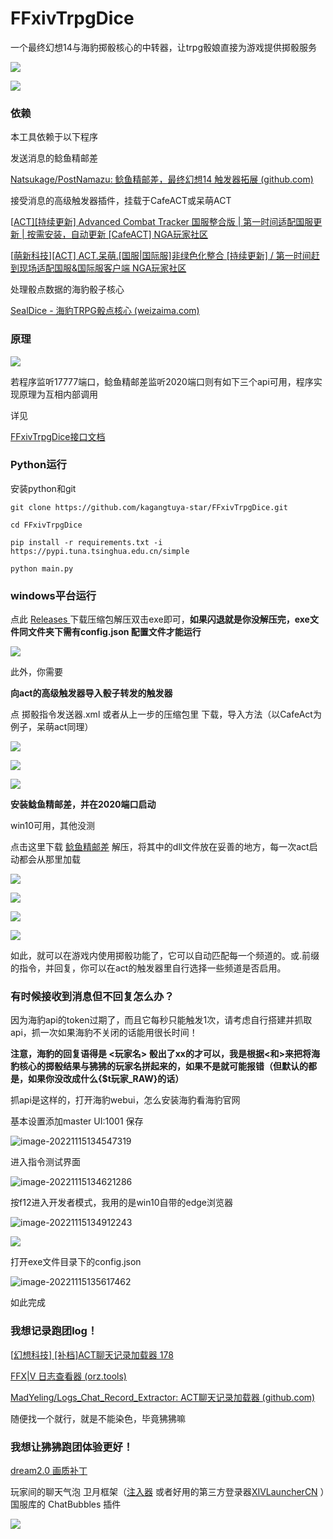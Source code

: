 # FFxivTrpgDice
 一个最终幻想14与海豹掷骰核心的中转器，让trpg骰娘直接为游戏提供掷骰服务

![](https://raw.githubusercontent.com/kagangtuya-star/picgo1/main/FFxivTrpgDice20221115131726.png)

![](https://raw.githubusercontent.com/kagangtuya-star/picgo1/main/FFxivTrpgDice20221115131739.png)



### 依赖

本工具依赖于以下程序

发送消息的鲶鱼精邮差

[Natsukage/PostNamazu: 鲶鱼精邮差，最终幻想14 触发器拓展 (github.com)](https://github.com/Natsukage/PostNamazu)

接受消息的高级触发器插件，挂载于CafeACT或呆萌ACT

[[ACT\][持续更新] Advanced Combat Tracker 国服整合版 | 第一时间适配国服更新 | 按需安装，自动更新 [CafeACT] NGA玩家社区](https://bbs.nga.cn/read.php?tid=17412506)

[[萌新科技\][ACT] ACT.呆萌.[国服|国际服]非绿色化整合 [持续更新] / 第一时间赶到现场适配国服&国际服客户端 NGA玩家社区](https://bbs.nga.cn/read.php?tid=19019884)

处理骰点数据的海豹骰子核心

[SealDice - 海豹TRPG骰点核心 (weizaima.com)](https://dice.weizaima.com/)

### 原理

![](https://raw.githubusercontent.com/kagangtuya-star/picgo1/main/FFxivTrpgDice%E7%8B%92%E7%8B%92%E9%AA%B0%E5%AD%90.png)

若程序监听17777端口，鲶鱼精邮差监听2020端口则有如下三个api可用，程序实现原理为互相内部调用

详见

[FFxivTrpgDice接口文档](https://blog.kagangtuya.top/other_html/FFxivTrpgDice接口文档.html?target_id=001)

### Python运行

安装python和git

`git clone https://github.com/kagangtuya-star/FFxivTrpgDice.git`

`cd FFxivTrpgDice`

`pip install -r requirements.txt -i  https://pypi.tuna.tsinghua.edu.cn/simple`

`python main.py`

### windows平台运行

点此 [Releases ](https://github.com/kagangtuya-star/FFxivTrpgDice/releases) 下载压缩包解压双击exe即可，**如果闪退就是你没解压完，exe文件同文件夹下需有config.json 配置文件才能运行**

![](https://raw.githubusercontent.com/kagangtuya-star/picgo1/main/FFxivTrpgDice20221115132902.png)

此外，你需要

**向act的高级触发器导入骰子转发的触发器**

点 掷骰指令发送器.xml 或者从上一步的压缩包里 下载，导入方法（以CafeAct为例子，呆萌act同理）

![](https://raw.githubusercontent.com/kagangtuya-star/picgo1/main/FFxivTrpgDice20221115133052.png)

![](https://raw.githubusercontent.com/kagangtuya-star/picgo1/main/FFxivTrpgDice20221115133157.png)

![](https://raw.githubusercontent.com/kagangtuya-star/picgo1/main/FFxivTrpgDice20221115133234.png)



**安装鲶鱼精邮差，并在2020端口启动**

win10可用，其他没测

点击这里下载 [鲶鱼精邮差](https://github.com/Natsukage/PostNamazu/releases) 解压，将其中的dll文件放在妥善的地方，每一次act启动都会从那里加载

![](https://raw.githubusercontent.com/kagangtuya-star/picgo1/main/FFxivTrpgDice20221115133413.png)

![](https://raw.githubusercontent.com/kagangtuya-star/picgo1/main/FFxivTrpgDice20221115133632.png)

![](https://raw.githubusercontent.com/kagangtuya-star/picgo1/main/FFxivTrpgDice20221115133654.png)

![](https://raw.githubusercontent.com/kagangtuya-star/picgo1/main/FFxivTrpgDice20221115133753.png)

如此，就可以在游戏内使用掷骰功能了，它可以自动匹配每一个频道的。或.前缀的指令，并回复，你可以在act的触发器里自行选择一些频道是否启用。

### 有时候接收到消息但不回复怎么办？

因为海豹api的token过期了，而且它每秒只能触发1次，请考虑自行搭建并抓取api，抓一次如果海豹不关闭的话能用很长时间！

**注意，海豹的回复语得是 <玩家名> 骰出了xx的才可以，我是根据<和>来把将海豹核心的掷骰结果与狒狒的玩家名拼起来的，如果不是就可能报错（但默认的都是，如果你没改成什么{$t玩家_RAW}的话）**

抓api是这样的，打开海豹webui，怎么安装海豹看海豹官网

基本设置添加master UI:1001 保存

![image-20221115134547319](C:\Users\chenzihan\AppData\Roaming\Typora\typora-user-images\image-20221115134547319.png)

进入指令测试界面

![image-20221115134621286](C:\Users\chenzihan\AppData\Roaming\Typora\typora-user-images\image-20221115134621286.png)

按f12进入开发者模式，我用的是win10自带的edge浏览器

![image-20221115134912243](C:\Users\chenzihan\AppData\Roaming\Typora\typora-user-images\image-20221115134912243.png)

![](https://raw.githubusercontent.com/kagangtuya-star/picgo1/main/FFxivTrpgDice20221115135343.png)

打开exe文件目录下的config.json

![image-20221115135617462](C:\Users\chenzihan\AppData\Roaming\Typora\typora-user-images\image-20221115135617462.png)

如此完成

### 我想记录跑团log！

[[幻想科技\] [补档]ACT聊天记录加载器 178](https://nga.178.com/read.php?tid=31940289&rand=201)

[FFX|V 日志查看器 (orz.tools)](https://ffxivlog.orz.tools/)

[MadYeling/Logs_Chat_Record_Extractor: ACT聊天记录加载器 (github.com)](https://github.com/MadYeling/Logs_Chat_Record_Extractor)

随便找一个就行，就是不能染色，毕竟狒狒嘛

### 我想让狒狒跑团体验更好！

[dream2.0 画质补丁](https://www.bilibili.com/video/BV1bF411J7QQ/)

玩家间的聊天气泡 卫月框架（[注入器](https://bbs.tggfl.com/topic/32/dalamud-%E5%8D%AB%E6%9C%88%E6%A1%86%E6%9E%B6) 或者好用的第三方登录器[XIVLauncherCN](https://ottercorp.github.io/) ）国服库的 ChatBubbles 插件

![](https://raw.githubusercontent.com/kagangtuya-star/picgo1/main/FFxivTrpgDice20221115140544.png)
